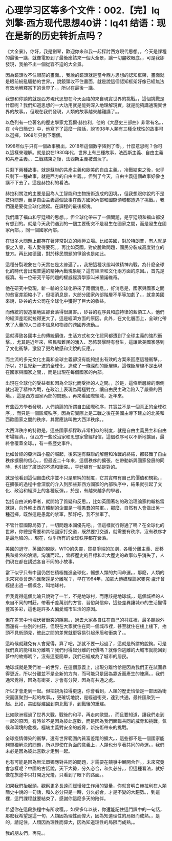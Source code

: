# 心理学习区等多个文件：002.【完】lq刘擎·西方现代思想40讲：lq41 结语：现在是新的历史转折点吗？

《大全景》，你好，我是劉琴，歡迎你來和我一起探討西方現代思想。，今天是課程的最後一講，就像電影到了最後應該來一個大全景，讓一切盡收眼底。，可是我卻發現，我拍不出一個從容不迫的大全景。

因為鏡頭收不住眼前的畫面。，我說的鏡頭就是當今西方思想的認知框架，畫面就是眼前紛亂騷動的世界。，說鏡頭收不住畫面，就是說這個認知框架好像已經無法有效地解釋當下的世界了。，所以在最後一講。

我想和你談的就是西方現代思想在今天面臨的來自現實世界的挑戰。，這個挑戰是什麼呢？我們知道思想的一大功用就是能夠深入地理解現實，就是能夠講通現實世界的故事。，但現在我們發現，人類的故事越來越難講了。。

以色列有一位著名的歷史學家尤瓦爾·赫拉利，他的《大歷史三部曲》非常有名。，在《今日簡史》中，他寫下了這麼一段話，說1938年人類有三種全球性的故事可以選擇，1968年只剩下兩個。

1998年似乎只有一個故事勝出，2018年這個數字降到了零。，什麼意思呢？你可以這樣來理解。就是說在1930年代，世界上有三種故事，法西斯主義、自由主義和共產主義。，二戰結束之後，法西斯主義被淘汰了。

只剩下兩種故事，就是蘇聯的共產主義和歐美的自由主義。，冷戰結束之後，似乎只剩下一種故事，就是西方的自由主義。，但到了今天，自由主義這個故事好像也講不下去了。這是赫拉利的看法。

赫拉利關注的主要是因為人工智能和生物技術造成的困境。，但我想跟你說的不是技術問題，而是自由主義這個故事在西方國家內部和國際領域都遭遇了挑戰。，我們還是要從全球化說起。在課程的最後板塊。

我們講了福山和亨廷頓的思想。，但全球化帶來了一個問題，是亨廷頓和福山都沒有想到的。就是今天我們遇到的一個主要衝突不是發生在國家之間，而是發生在國家內部。，同一個國家內部。

在很多大問題上都存在著非常對立的兩極立場。比如美國，對於特朗普，有人就是恨之入骨，有人愛得要死。，再比如英國，對於脫歐問題，國民分裂成高度對立的雙方。再比如德國，對於移民問題的爭論也是如此。

這種分裂現象在今天實在是太普遍了。，我把這種狀態叫做精神內戰。為什麼全球化的時代會出現普遍的精神內戰現象呢？這有經濟和文化兩方面的原因。，首先是經濟。有一位研究平等問題的權威經濟學家叫米蘭諾維奇。

他在研究中發現，新一輪的全球化帶來了兩個消息。，好消息是，國家與國家之間的貧富差距縮小了，但壞消息是，大部分國家內部階層不平等加劇了。，就拿美國來說，矽谷的大公司在全球化中獲得了巨大的收益。

而傳統的製造業地區卻衰落得很厲害。，矽谷的程序員和底特律的藍領工人，他們的經濟差距就拉得更大了。這是經濟方面的原因。此外，在文化層面上，全球化帶來了大量的人口資本信息和物資的跨國界流動。。

這就導致各國本土的傳統價值，生活方式和文化認同都遭到了全球主義的強烈衝擊。，尤其是近年來，移民和難民的湧入、恐怖襲擊時有發生，這讓歐美國家感到了文化衝擊，激發了更為敏感和尖銳的反應。。

而主流的多元文化主義和全球主義卻沒有能夠提出有效的方案來回應這種衝擊。，所以，21世紀新一波的全球化，造成了一條深刻的斷層線。這條斷層線不是出現在國家與國家之間，，而是出現在每個國家的內部。

出現在全球化的受益者和因為全球化而受挫的人之間。，於是，這條斷層線的兩側就出現了精神內戰，在政治上表現為兩極對立，讓自由民主政治陷入了嚴重的困境。，這是西方國家內部的問題。，再來看國際領域，近年來。

有些西方學者發現，人們談論的所謂自由國際秩序，其實並不是一個真正的全球秩序，，而只是一個區域秩序，因為它實際上是二戰之後在美國主導下建立的北美和西歐國家之間的秩序，其實應該叫做大西洋秩序。。

大西洋秩序的特徵是，這些國家都採取非常相似的制度，就是自由主義民主和自由市場經濟。，但西方一些政治家和思想家曾經相信，這個秩序可以不斷地擴展，最終會覆蓋全球。，有一些歷史事件。

比如曾經的亞洲四小龍的崛起，後來還有蘇聯的解體和冷戰的終結，都鼓舞了自由秩序擴展的信心。，但最近二十年來，這個秩序的擴張，在帶動新興國家發展的同時，也引起了廣泛的不滿和衝突。，亨廷頓有一點是對的。

就是他看到這個自由秩序並不只是單純的制度，它其實帶有自己的價值和規範，，在擴張的過程中會深度的介入到那些非西方國家的內部秩序中，結果就引起了文化、政治和經濟上的各種反彈。，於是，有越來越多的學者。

包括自由派的學者，就開始了質疑和反思。，比如英國著名的政治理論家約翰格雷就說，向外輸出西方體制的企圖是一種愚蠢的禁軍。，那麼，自然有人會做出另一種選擇，既然這是愚蠢的禁軍，那好吧，我不禁軍了。

不管什麼國際局勢了，一切問題本國優先吧。，但這樣就行得通了嗎？在全球化的世界，你總是需要和其他國家打交道，既然要打交道，就需要有秩序，沒有秩序才是最危險的。，現在，似乎所有的全球秩序都在衰落。

美國的退守，英國的脫歐，WTO的失靈，貿易爭端的加劇，各種分離主義、反移民和排外的浪潮，洶湧而起。，曾經歷史的目標和宏大歷史的故事似乎消失了，人們現在都在講述各自不同的小故事。

當下似乎只有中國仍然在積極推進全球化，暢想人類的共同命運。，那麼，人類的未來究竟會走向匯聚還是分離呢？，早在1964年，加拿大傳媒理論家麥克·盧汗曾經提出過一個概念，叫地球村。

但我覺得這個比喻只說對了一半，不是地球村，而應該是地球城。，這個城裡的人來自不同的村莊，帶著千差萬別的方言、習俗與信仰，這些差異讓城市的生活變得豐富多彩，這也是許多人偏愛城市生活的原因。

但在差異中也埋伏著衝突的隱患。，過去大家各自住在自己的村莊裡，最多聽說外面還有一些別的村莊，但現在大家就住在同一個城市裡，甚至就住在樓上樓下，抬頭不見低頭見，彼此之間的差異就更容易引起矛盾和衝突了。。

這時候就難免有人會覺得，算了吧，那就不要一起過了，這就是所謂的脫鉤。可是我們真的能相互分離嗎？我們付得起分離的代價嗎？就像你逃離的大城市就能回到夢中的故鄉嗎？，沒有這麼簡單，我們已經成為了城市的居民。

地球城就是我們唯一的世界，在這個意義上，出現分離恰恰是因為我們正在試圖靠得更近，所以分離並不是全新的方向，而可能只是因為靠近而產生的陣痛。，我們通常覺得，因為有衝突，才會有分裂，因為有共通之處。

所以才會走到一起。但把視角拉得更遠，你會看到，人類的歷史恰恰是一部因為衝突而匯聚到一起的故事。，更確切地說，是經過衝突，達到共通，最終匯聚到一起。比如，美國從建國到南北戰爭，到戰後的重建。

比如歐洲經過了世界大戰，戰後的和平，再走向歐盟。，而且要知道，讓我們走到一起的原因，有時並不是因為彼此喜歡，而是因為我們面臨共同的威脅和挑戰。氣候和環境的危機，極端主義對安全的威脅，新技術帶來的挑戰。

全球疫情傳染的衝擊，還有世界範圍內貧富差距的擴大。，這些都不是一個國家能夠單獨解決的問題，所以即使在負面的意義上，人類也分享著共同的命運。，我們未必是因為彼此喜歡才走到一起。

也有可能是因為無法單獨應對共同的問題，才需要在競爭中展開合作。，未來究竟會怎樣呢？中國的古話說，天下大勢，分久必合，和久必分。，但這種看法，就好像在旅途中只打開近光燈，只看到了眼下的路面。。

如果我們抬起頭，觀察更多長遠而緩慢發生作用的變量，你就會明白赫拉利在人類簡史中說的一句話，和久必分只是一時，分久必合，才是不變的大趨勢。，到這裡，這門課程就要結束了。感謝你這麼多天的陪伴。

希望你在這段旅程中有所收穫。，如果多年以後，你還能記住這門課中的一句話，那麼我希望是這一句，人類因為理性而偉大，因為知道理性的局限而成熟。，是的，請記住，人類因為理性而偉大，因為知道理性的局限而成熟。。

我的朋友們，再見。。